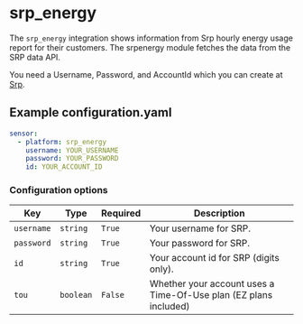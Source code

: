 # srp_energy


The `srp_energy` integration shows information from Srp hourly energy usage report for their customers. The srpenergy module fetches the data from the SRP data API.

You need a Username, Password, and AccountId which you can create at [Srp](https://www.srpnet.com).

## Example configuration.yaml

```yaml
sensor:
  - platform: srp_energy
    username: YOUR_USERNAME
    password: YOUR_PASSWORD
    id: YOUR_ACCOUNT_ID
```

### Configuration options

Key | Type | Required | Description
-- | -- | -- | --
`username` | `string` | `True` | Your username for SRP.
`password` | `string` | `True` | Your password for SRP.
`id` | `string` | `True` | Your account id for SRP (digits only).
`tou` | `boolean` | `False` | Whether your account uses a Time-Of-Use plan (EZ plans included)

